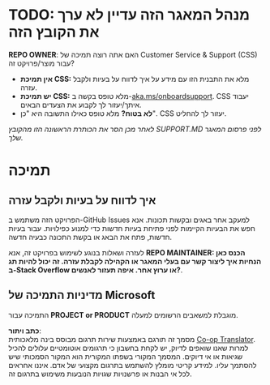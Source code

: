 <!--
CO_OP_TRANSLATOR_METADATA:
{
  "original_hash": "62fe65c1d8e3796c01aa1e3c89666cba",
  "translation_date": "2025-06-12T11:19:03+00:00",
  "source_file": "SUPPORT.md",
  "language_code": "he"
}
-->
# TODO: מנהל המאגר הזה עדיין לא ערך את הקובץ הזה

**REPO OWNER**: האם אתה רוצה תמיכה של Customer Service & Support (CSS) עבור מוצר/פרויקט זה?

- **אין תמיכת CSS:** מלא את התבנית הזו עם מידע על איך לדווח על בעיות ולקבל עזרה.
- **יש תמיכת CSS:** מלא טופס בקשה ב-[aka.ms/onboardsupport](https://aka.ms/onboardsupport). CSS יעבוד איתך/יעזור לך לקבוע את הצעדים הבאים.
- **לא בטוח?** מלא טופס כאילו התשובה היא "כן". CSS יעזור לך להחליט.

*לאחר מכן הסר את הכותרת הראשונה הזו מהקובץ SUPPORT.MD לפני פרסום המאגר שלך.*

# תמיכה

## איך לדווח על בעיות ולקבל עזרה

הפרויקט הזה משתמש ב-GitHub Issues למעקב אחר באגים ובקשות תכונות. אנא חפש את הבעיות הקיימות לפני פתיחת בעיות חדשות כדי למנוע כפילויות. עבור בעיות חדשות, פתח את הבאג או בקשת התכונה כבעיה חדשה.

לעזרה ושאלות בנוגע לשימוש בפרויקט זה, אנא **REPO MAINTAINER: הכנס כאן הנחיות איך ליצור קשר עם בעלי המאגר או הקהילה לקבלת עזרה. זה יכול להיות תג ב-Stack Overflow או ערוץ אחר. איפה תעזור לאנשים?**.

## מדיניות התמיכה של Microsoft

התמיכה עבור **PROJECT or PRODUCT** מוגבלת למשאבים הרשומים למעלה.

**כתב ויתור**:  
מסמך זה תורגם באמצעות שירות תרגום מבוסס בינה מלאכותית [Co-op Translator](https://github.com/Azure/co-op-translator). למרות שאנו שואפים לדיוק, יש לקחת בחשבון כי תרגומים אוטומטיים עלולים להכיל שגיאות או אי דיוקים. המסמך המקורי בשפתו המקורית הוא המקור הסמכותי שיש להסתמך עליו. למידע קריטי מומלץ להשתמש בתרגום מקצועי של אדם. איננו אחראים לכל אי הבנות או פרשנויות שגויות הנובעות משימוש בתרגום זה.